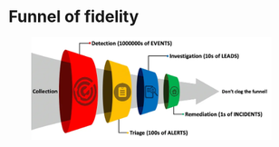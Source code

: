 # Funnel of fidelity

<figure><img src="../../.gitbook/assets/image (123).png" alt=""><figcaption></figcaption></figure>
